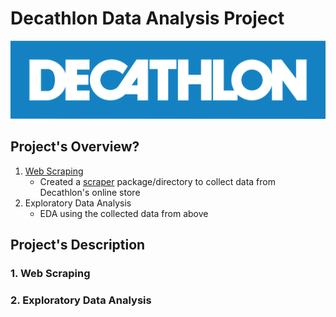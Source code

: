 # Decathlon Data Analysis Project
![logo](assets/decathlon_logo.svg)

## Project's Overview?
1. <ins>Web Scraping</ins>
    * Created a [scraper](scraper/) package/directory to collect data from Decathlon's online store
2. Exploratory Data Analysis
    * EDA using the collected data from above

## Project's Description
### 1. Web Scraping
### 2. Exploratory Data Analysis
